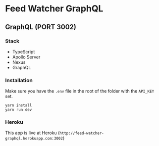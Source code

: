 # Feed Watcher GraphQL

## GraphQL (PORT 3002)

### Stack

* TypeScript
* Apollo Server
* Nexus
* GraphQL

### Installation

Make sure you have the `.env` file in the root of the folder with the `API_KEY` set.

```
yarn install
yarn run dev
```

### Heroku

This app is live at Heroku (`http://feed-watcher-graphql.herokuapp.com:3002`)